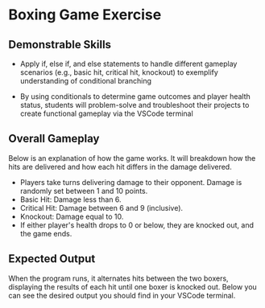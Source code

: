 # Boxing Game Exercise

## Demonstrable Skills

- Apply if, else if, and else statements to handle different gameplay scenarios (e.g., basic hit, critical hit, knockout) to exemplify understanding of conditional branching

- By using conditionals to determine game outcomes and player health status, students will problem-solve and troubleshoot their projects to create functional gameplay via the VSCode terminal


## Overall Gameplay

Below is an explanation of how the game works. It will breakdown how the hits are delivered and how each hit differs in the damage delivered.

- Players take turns delivering damage to their opponent. Damage is randomly set between 1 and 10 points.
- Basic Hit: Damage less than 6.
- Critical Hit: Damage between 6 and 9 (inclusive).
- Knockout: Damage equal to 10.
- If either player's health drops to 0 or below, they are knocked out, and the game ends.

## Expected Output
When the program runs, it alternates hits between the two boxers, displaying the results of each hit until one boxer is knocked out. Below you can see the desired output you should find in your VSCode terminal.

